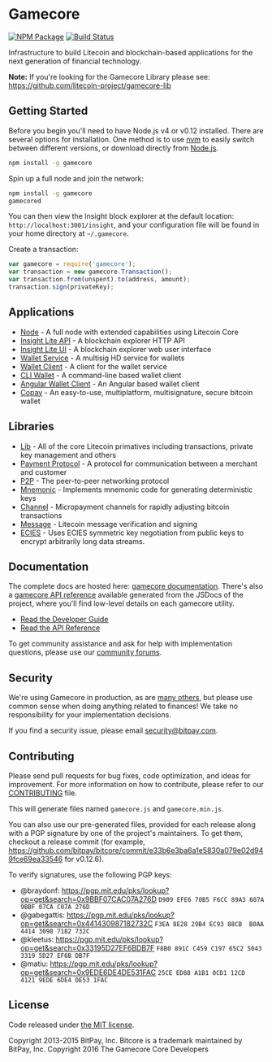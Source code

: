 Gamecore
=======

[![NPM Package](https://img.shields.io/npm/v/gamecore.svg?style=flat-square)](https://www.npmjs.org/package/gamecore)
[![Build Status](https://img.shields.io/travis/litecoin-project/gamecore.svg?branch=master&style=flat-square)](https://travis-ci.org/litecoin-project/gamecore)

Infrastructure to build Litecoin and blockchain-based applications for the next generation of financial technology.

**Note:** If you're looking for the Gamecore Library please see: https://github.com/litecoin-project/gamecore-lib

## Getting Started

Before you begin you'll need to have Node.js v4 or v0.12 installed. There are several options for installation. One method is to use [nvm](https://github.com/creationix/nvm) to easily switch between different versions, or download directly from [Node.js](https://nodejs.org/).

```bash
npm install -g gamecore
```

Spin up a full node and join the network:

```bash
npm install -g gamecore
gamecored
```

You can then view the Insight block explorer at the default location: `http://localhost:3001/insight`, and your configuration file will be found in your home directory at `~/.gamecore`.

Create a transaction:
```js
var gamecore = require('gamecore');
var transaction = new gamecore.Transaction();
var transaction.from(unspent).to(address, amount);
transaction.sign(privateKey);
```

## Applications

- [Node](https://github.com/litecoin-project/gamecore-node) - A full node with extended capabilities using Litecoin Core
- [Insight Lite API](https://github.com/litecoin-project/insight-game-api) - A blockchain explorer HTTP API
- [Insight Lite UI](https://github.com/litecoin-project/insight-game-ui) - A blockchain explorer web user interface
- [Wallet Service](https://github.com/bitpay/bitcore-wallet-service) - A multisig HD service for wallets
- [Wallet Client](https://github.com/bitpay/bitcore-wallet-client) - A client for the wallet service
- [CLI Wallet](https://github.com/bitpay/bitcore-wallet) - A command-line based wallet client
- [Angular Wallet Client](https://github.com/bitpay/angular-bitcore-wallet-client) - An Angular based wallet client
- [Copay](https://github.com/bitpay/copay) - An easy-to-use, multiplatform, multisignature, secure bitcoin wallet

## Libraries

- [Lib](https://github.com/litecoin-project/gamecore-lib) - All of the core Litecoin primatives including transactions, private key management and others
- [Payment Protocol](https://github.com/bitpay/bitcore-payment-protocol) - A protocol for communication between a merchant and customer
- [P2P](https://github.com/litecoin-project/gamecore-p2p) - The peer-to-peer networking protocol
- [Mnemonic](https://github.com/bitpay/bitcore-mnemonic) - Implements mnemonic code for generating deterministic keys
- [Channel](https://github.com/bitpay/bitcore-channel) - Micropayment channels for rapidly adjusting bitcoin transactions
- [Message](https://github.com/litecoin-project/gamecore-message) - Litecoin message verification and signing
- [ECIES](https://github.com/bitpay/bitcore-ecies) - Uses ECIES symmetric key negotiation from public keys to encrypt arbitrarily long data streams.

## Documentation

The complete docs are hosted here: [gamecore documentation](http://gamecore.io/guide/). There's also a [gamecore API reference](http://gamecore.io/api/) available generated from the JSDocs of the project, where you'll find low-level details on each gamecore utility.

- [Read the Developer Guide](http://gamecore.io/guide/)
- [Read the API Reference](http://gamecore.io/api/)

To get community assistance and ask for help with implementation questions, please use our [community forums](http://bitpaylabs.com/c/bitcore).

## Security

We're using Gamecore in production, as are [many others](http://gamecore.io#projects), but please use common sense when doing anything related to finances! We take no responsibility for your implementation decisions.

If you find a security issue, please email security@bitpay.com.

## Contributing

Please send pull requests for bug fixes, code optimization, and ideas for improvement. For more information on how to contribute, please refer to our [CONTRIBUTING](https://github.com/litecoin-project/gamecore/blob/master/CONTRIBUTING.md) file.

This will generate files named `gamecore.js` and `gamecore.min.js`.

You can also use our pre-generated files, provided for each release along with a PGP signature by one of the project's maintainers. To get them, checkout a release commit (for example, https://github.com/bitpay/bitcore/commit/e33b6e3ba6a1e5830a079e02d949fce69ea33546 for v0.12.6).

To verify signatures, use the following PGP keys:
- @braydonf: https://pgp.mit.edu/pks/lookup?op=get&search=0x9BBF07CAC07A276D `D909 EFE6 70B5 F6CC 89A3 607A 9BBF 07CA C07A 276D`
- @gabegattis: https://pgp.mit.edu/pks/lookup?op=get&search=0x441430987182732C `F3EA 8E28 29B4 EC93 88CB  B0AA 4414 3098 7182 732C`
- @kleetus: https://pgp.mit.edu/pks/lookup?op=get&search=0x33195D27EF6BDB7F `F8B0 891C C459 C197 65C2 5043 3319 5D27 EF6B DB7F`
- @matiu: https://pgp.mit.edu/pks/lookup?op=get&search=0x9EDE6DE4DE531FAC `25CE ED88 A1B1 0CD1 12CD  4121 9EDE 6DE4 DE53 1FAC`

## License

Code released under [the MIT license](https://github.com/litecoin-project/gamecore/blob/master/LICENSE).

Copyright 2013-2015 BitPay, Inc. Bitcore is a trademark maintained by BitPay, Inc.
Copyright 2016 The Gamecore Core Developers

